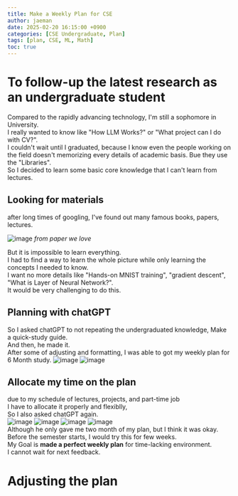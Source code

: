 ```yaml
---
title: Make a Weekly Plan for CSE
author: jaeman
date: 2025-02-20 16:15:00 +0900
categories: [CSE Undergraduate, Plan]
tags: [plan, CSE, ML, Math]
toc: true
---
```


# To follow-up the latest research as an undergraduate student
Compared to the rapidly advancing technology, I'm still a sophomore in University.\
I really wanted to know like "How LLM Works?" or "What project can I do with CV?".\
I couldn't wait until I graduated, because I know even the people working on the field doesn't memorizing every details of academic basis. Bue they use the "Libraries".\
So I decided to learn some basic core knowledge that I can't learn from lectures.

## Looking for materials
after long times of googling, I've found out many famous books, papers, lectures.

![image](https://github.com/user-attachments/assets/a9ec598b-1ac2-4359-a0dc-c3df00dc3fea)
*from paper we love*

But it is impossible to learn everything.\
I had to find a way to learn the whole picture while only learning the concepts I needed to know.\
I want no more details like "Hands-on MNIST training", "gradient descent", "What is Layer of Neural Network?".\
It would be very challenging to do this.

## Planning with chatGPT
So I asked chatGPT to not repeating the undergraduated knowledge, Make a quick-study guide.\
And then, he made it.\
After some of adjusting and formatting, I was able to got my weekly plan for 6 Month study.
![image](https://github.com/user-attachments/assets/6b8b72bd-4879-4da0-914b-cb966afb35b8)
![image](https://github.com/user-attachments/assets/40a71ae8-79b0-4d06-aae9-29215c151980)

## Allocate my time on the plan
due to my schedule of lectures, projects, and part-time job\
I have to allocate it properly and flexiblly,\
So I also asked chatGPT again.\
![image](https://github.com/user-attachments/assets/eb02287f-f74e-4524-ad2f-b057db712d59)
![image](https://github.com/user-attachments/assets/1acde54f-f5a5-463d-9b15-1274eb2e8d73)
![image](https://github.com/user-attachments/assets/29358da9-b8ec-41ad-934d-f45634f7cfd3)
![image](https://github.com/user-attachments/assets/a1a1885a-410f-43ef-b304-dad818a3413a)\
Although he only gave me two month of my plan, but I think it was okay.\
Before the semester starts, I would try this for few weeks.\
My Goal is **made a perfect weekly plan** for time-lacking environment.\
I cannot wait for next feedback.

# Adjusting the plan
